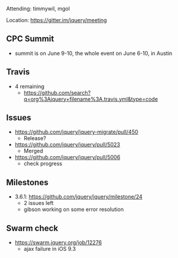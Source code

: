 Attending: timmywil, mgol

Location: https://gitter.im/jquery/meeting

## CPC Summit
* summit is on June 9-10, the whole event on June 6-10, in Austin

## Travis
* 4 remaining
    - https://github.com/search?q=org%3Ajquery+filename%3A.travis.yml&type=code 

## Issues
* https://github.com/jquery/jquery-migrate/pull/450
    - Release?
* https://github.com/jquery/jquery/pull/5023
    - Merged
* https://github.com/jquery/jquery/pull/5006
    - check progress

## Milestones
* 3.6.1: https://github.com/jquery/jquery/milestone/24
    - 2 issues left
    - gibson working on some error resolution

## Swarm check
* https://swarm.jquery.org/job/12276 
    - ajax failure in iOS 9.3
